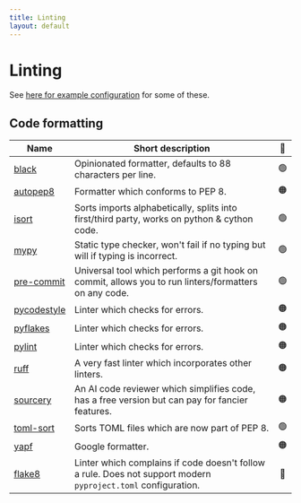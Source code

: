```yaml
---
title: Linting
layout: default
---
```


# Linting

See [here for example configuration](https://github.com/paddyroddy/python-template) for some of these.

## Code formatting

| Name     | Short description | 🚦 |
| -------- | ------------------| :-: |
| [black](https://black.readthedocs.io/en/stable/) | Opinionated formatter, defaults to 88 characters per line. | 🟢 |
| [autopep8](https://github.com/hhatto/autopep8) | Formatter which conforms to PEP 8. | 🟠 |
| [isort](https://pycqa.github.io/isort/) | Sorts imports alphabetically, splits into first/third party, works on python & cython code. | 🟢 |
| [mypy](https://mypy.readthedocs.io/en/stable/) | Static type checker, won't fail if no typing but will if typing is incorrect. | 🟢 |
| [pre-commit](https://pre-commit.com/) | Universal tool which performs a git hook on commit, allows you to run linters/formatters on any code. | 🟢 |
| [pycodestyle](https://pycodestyle.pycqa.org/en/latest/) | Linter which checks for errors. | 🟠 |
| [pyflakes](https://github.com/PyCQA/pyflakes) | Linter which checks for errors. | 🟠 |
| [pylint](https://pylint.readthedocs.io/en/latest/) | Linter which checks for errors. | 🟠 |
| [ruff](https://github.com/charliermarsh/ruff) | A very fast linter which incorporates other linters. | 🟠 |
| [sourcery](https://sourcery.ai/) | An AI code reviewer which simplifies code, has a free version but can pay for fancier features. | 🟠 |
| [toml-sort](https://toml-sort.readthedocs.io/en/latest/) | Sorts TOML files which are now part of PEP 8. | 🟢 |
| [yapf](https://github.com/google/yapf) | Google formatter. | 🟠 |
| [flake8](https://flake8.pycqa.org/en/latest/) | Linter which complains if code doesn't follow a rule. Does not support modern `pyproject.toml` configuration. | 🔴 |

